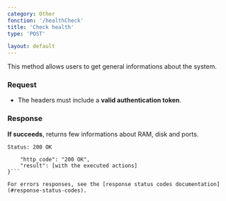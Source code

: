 ```yaml
---
category: Other
fonction: '/healthCheck'
title: 'Check health'
type: 'POST'

layout: default
---
```


This method allows users to get general informations about the system.

### Request

* The headers must include a **valid authentication token**.

### Response

**If succeeds**, returns few informations about RAM, disk and ports.

```Status: 200 OK```
```{
    "http_code": "200 OK", 
    "result": [with the executed actions]
}```

For errors responses, see the [response status codes documentation](#response-status-codes).